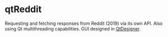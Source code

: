 # qtReddit
Requesting and fetching responses from Reddit (2019) via its own API. Also using Qt multithreading capabilities.
GUI designed in [QtDesigner](https://build-system.fman.io/qt-designer-download).

